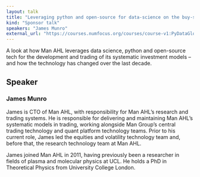 ```yaml
---
layout: talk
title: "Leveraging python and open-source for data-science on the buy-side."
kind: "Sponsor talk"
speakers: "James Munro"
external_url: "https://courses.numfocus.org/courses/course-v1:PyDataGlobal+PDG20-talks+2020/jump_to/block-v1:PyDataGlobal+PDG20-talks+2020+type@vertical+block@937107b0d81b4adab1c194c3dd58d63f"
---
```


A look at how Man AHL leverages data science, python and open-source tech for the development and trading of its systematic investment models – and how the technology has changed over the last decade.

## Speaker

### James Munro

James is CTO of Man AHL, with responsibility for Man AHL’s research and trading systems.  He is responsible for delivering and maintaining Man AHL’s systematic models in trading, working alongside Man Group’s central trading technology and quant platform technology teams.  Prior to his current role, James led the equities and volatility technology team and, before that, the research technology team at Man AHL.

James joined Man AHL in 2011, having previously been a researcher in fields of plasma and molecular physics at UCL.  He holds a PhD in Theoretical Physics from University College London.
